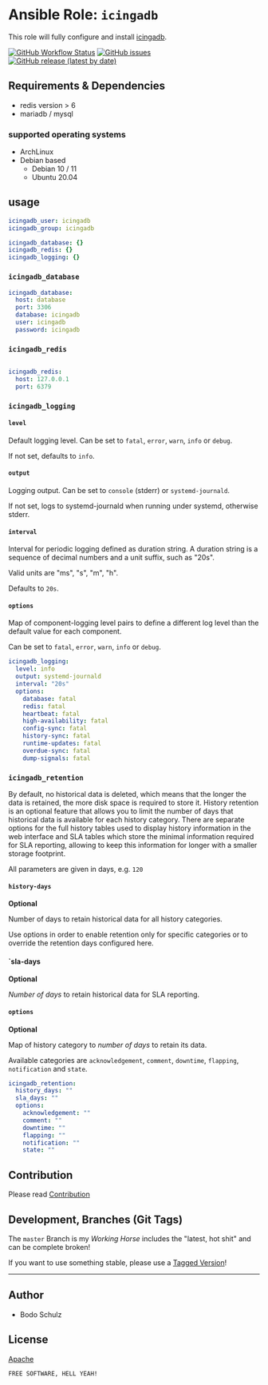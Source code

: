 
# Ansible Role:  `icingadb`

This role will fully configure and install [icingadb](https://icinga.com/docs/icinga-db).

[![GitHub Workflow Status](https://img.shields.io/github/workflow/status/bodsch/ansible-icingadb/CI)][ci]
[![GitHub issues](https://img.shields.io/github/issues/bodsch/ansible-icingadb)][issues]
[![GitHub release (latest by date)](https://img.shields.io/github/v/release/bodsch/ansible-icingadb)][releases]

[ci]: https://github.com/bodsch/ansible-icingadb/actions
[issues]: https://github.com/bodsch/ansible-icingadb/issues?q=is%3Aopen+is%3Aissue
[releases]: https://github.com/bodsch/ansible-icingadb/releases



## Requirements & Dependencies

- redis version > 6
- mariadb / mysql

### supported operating systems

* ArchLinux
* Debian based
    - Debian 10 / 11
    - Ubuntu 20.04

## usage

```yaml
icingadb_user: icingadb
icingadb_group: icingadb

icingadb_database: {}
icingadb_redis: {}
icingadb_logging: {}
```

### `icingadb_database`

```yaml
icingadb_database:
  host: database
  port: 3306
  database: icingadb
  user: icingadb
  password: icingadb
```

### `icingadb_redis`

```yaml

icingadb_redis:
  host: 127.0.0.1
  port: 6379
```

### `icingadb_logging`

#### `level`

Default logging level. Can be set to `fatal`, `error`, `warn`, `info` or `debug`.

If not set, defaults to `info`.

#### `output`

Logging output. Can be set to `console` (stderr) or `systemd-journald`.

If not set, logs to systemd-journald when running under systemd, otherwise stderr.

#### `interval`

Interval for periodic logging defined as duration string.
A duration string is a sequence of decimal numbers and a unit suffix, such as "20s".

Valid units are "ms", "s", "m", "h".

Defaults to `20s`.

#### `options`

Map of component-logging level pairs to define a different log level than the default
value for each component.

Can be set to `fatal`, `error`, `warn`, `info` or `debug`.

```yaml
icingadb_logging:
  level: info
  output: systemd-journald
  interval: "20s"
  options:
    database: fatal
    redis: fatal
    heartbeat: fatal
    high-availability: fatal
    config-sync: fatal
    history-sync: fatal
    runtime-updates: fatal
    overdue-sync: fatal
    dump-signals: fatal
```



### `icingadb_retention`

By default, no historical data is deleted, which means that the longer the data is retained, the more disk
space is required to store it. History retention is an optional feature that allows you to limit the number
of days that historical data is available for each history category. There are separate options for the full
history tables used to display history information in the web interface and SLA tables which store the
minimal information required for SLA reporting, allowing to keep this information for longer with a smaller
storage footprint.

All parameters are given in days, e.g. `120`

#### `history-days`

**Optional**

Number of days to retain historical data for all history categories.

Use options in order to enable retention only for specific categories or to override the retention days configured here.


#### `sla-days

**Optional**

*Number of days* to retain historical data for SLA reporting.

#### `options`

**Optional**

Map of history category to *number of days* to retain its data.

Available categories are `acknowledgement`, `comment`, `downtime`, `flapping`, `notification` and `state`.


```yaml
icingadb_retention:
  history_days: ""
  sla_days: ""
  options:
    acknowledgement: ""
    comment: ""
    downtime: ""
    flapping: ""
    notification: ""
    state: ""
```

## Contribution

Please read [Contribution](CONTRIBUTING.md)

## Development,  Branches (Git Tags)

The `master` Branch is my *Working Horse* includes the "latest, hot shit" and can be complete broken!

If you want to use something stable, please use a [Tagged Version](https://github.com/bodsch/ansible-icingaweb2/tags)!

---

## Author

- Bodo Schulz

## License

[Apache](LICENSE)

`FREE SOFTWARE, HELL YEAH!`
